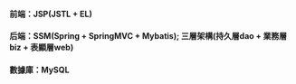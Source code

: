 #### 前端：JSP(JSTL + EL)
#### 后端：SSM(Spring + SpringMVC + Mybatis); 三層架構(持久層dao + 業務層biz + 表顯層web)
#### 數據庫：MySQL
